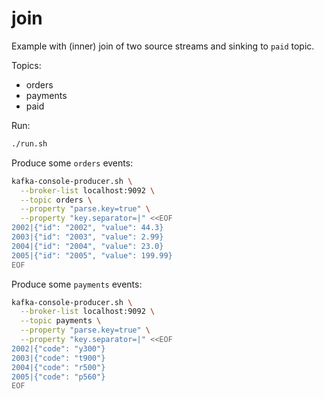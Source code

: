 # join

Example with (inner) join of two source streams and sinking to `paid` topic.

Topics:

- orders
- payments
- paid

Run:

```bash
./run.sh
```

Produce some `orders` events:

```bash
kafka-console-producer.sh \
  --broker-list localhost:9092 \
  --topic orders \
  --property "parse.key=true" \
  --property "key.separator=|" <<EOF
2002|{"id": "2002", "value": 44.3}
2003|{"id": "2003", "value": 2.99}
2004|{"id": "2004", "value": 23.0}
2005|{"id": "2005", "value": 199.99}
EOF
```

Produce some `payments` events:

```bash
kafka-console-producer.sh \
  --broker-list localhost:9092 \
  --topic payments \
  --property "parse.key=true" \
  --property "key.separator=|" <<EOF
2002|{"code": "y300"}
2003|{"code": "t900"}
2004|{"code": "r500"}
2005|{"code": "p560"}
EOF
```
